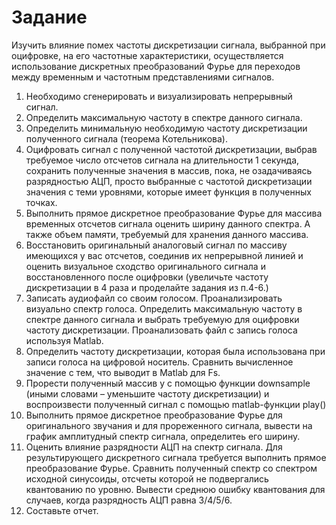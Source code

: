 # Задание
Изучить влияние помех частоты дискретизации сигнала, выбранной при оцифровке, на его частотные характеристики, осуществляется использование дискретных преобразований Фурье для переходов между временным и частотным представлениями сигналов.
  1. Необходимо сгенерировать и визуализировать непрерывный сигнал.
  2. Определить максимальную частоту в спектре данного сигнала.
  3. Определить минимальную необходимую частоту дискретизации полученного сигнала (теорема Котельникова).
  4. Оцифровать сигнал с полученной частотой дискретизации, выбрав требуемое число отсчетов сигнала на длительности 1 секунда, сохранить полученные значения в массив, пока, не озадачиваясь разрядностью АЦП, просто выбранные с частотой дискретизации значения с теми уровнями, которые имеет функция в полученных точках.
  5. Выполнить прямое дискретное преобразование Фурье для массива временных отсчетов сигнала оценить ширину данного спектра. А также объем памяти, требуемый для хранения данного массива.
  6. Восстановить оригинальный аналоговый сигнал по массиву имеющихся у вас отсчетов, соединив их непрерывной линией и оценить визуальное сходство оригинального сигнала и восстановленного после оцифровки (увеличьте частоту дискретизации в 4 раза и проделайте задания из п.4-6.)
  7. Записать аудиофайл со своим голосом. Проанализировать визуально спектр голоса. Определить максимальную частоту в спектре данного сигнала и выбрать требуемую для оцифровки частоту дискретизации. Проанализовать файл с запись голоса используя Matlab.
  8. Определить частоту дискретизации, которая была использована при записи голоса на цифровой носитель. Сравнить вычисленное значение с тем, что выводит в Matlab для Fs.
  9. Прорести полученный массив y с помощью функции downsample (иными словами – уменьшите частоту дискретизации) и воспроизвести полученный сигнал с помощью matlab-функции play()
  10. Выполнить прямое дискретное преобразование Фурье для оригинального звучания и для прореженного сигнала, вывести на график амплитудный спектр сигнала, определитеь его ширину.
  11. Оценить влияние разрядности АЦП на спектр сигнала. Для результирующего дискретного сигнала требуется выполнить прямое преобразование Фурье. Сравнить полученный спектр со спектром исходной синусоиды, отсчеты которой не подвергались квантованию по уровню. Вывести среднюю ошибку квантования для случаев, когда разрядность АЦП равна 3/4/5/6.
  12. Составьте отчет.
